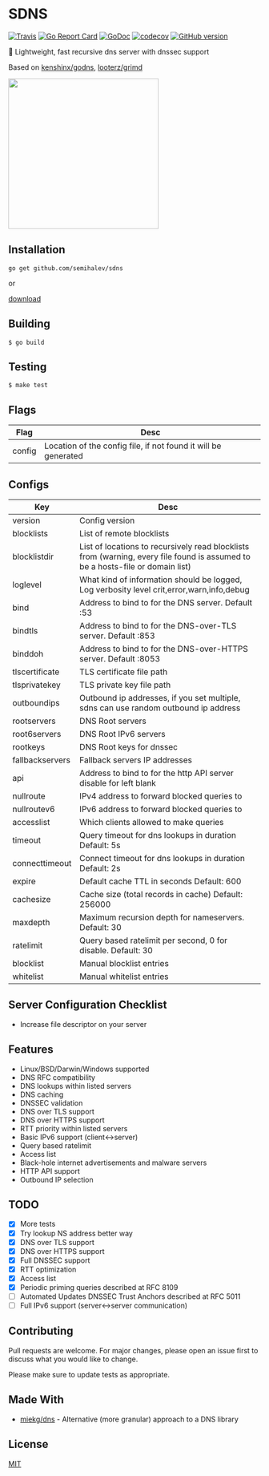 # SDNS

[![Travis](https://img.shields.io/travis/semihalev/sdns.svg?style=flat-square)](https://travis-ci.org/semihalev/sdns)
[![Go Report Card](https://goreportcard.com/badge/github.com/semihalev/sdns?style=flat-square)](https://goreportcard.com/report/github.com/semihalev/sdns)
[![GoDoc](https://img.shields.io/badge/godoc-reference-blue.svg?style=flat-square)](http://godoc.org/github.com/semihalev/sdns)
[![codecov](https://codecov.io/gh/semihalev/sdns/branch/master/graph/badge.svg)](https://codecov.io/gh/semihalev/sdns)
[![GitHub version](https://badge.fury.io/gh/semihalev%2Fsdns.svg)](https://github.com/semihalev/sdns/releases)

:dizzy: Lightweight, fast recursive dns server with dnssec support

Based on [kenshinx/godns](https://github.com/kenshinx/godns), [looterz/grimd](https://github.com/looterz/grimd)

<img src="https://github.com/semihalev/sdns/blob/master/logo.png?raw=true" width="300">

## Installation

```shell
go get github.com/semihalev/sdns
```

or

[download](https://github.com/semihalev/sdns/releases)

## Building

```shell
$ go build
```

## Testing

```shell
$ make test
```

## Flags

| Flag   | Desc                                                           |
|--------|----------------------------------------------------------------|
| config | Location of the config file, if not found it will be generated |

## Configs

| Key             | Desc                                                                                                                           |
|-----------------|--------------------------------------------------------------------------------------------------------------------------------|
| version         | Config version                                                                                                                 |
| blocklists      | List of remote blocklists                                                                                                      |
| blocklistdir    | List of locations to recursively read blocklists from (warning, every file found is assumed to be a hosts-file or domain list) |
| loglevel        | What kind of information should be logged, Log verbosity level crit,error,warn,info,debug                                      |
| bind            | Address to bind to for the DNS server. Default :53                                                                             |
| bindtls         | Address to bind to for the DNS-over-TLS server. Default :853                                                                   |
| binddoh         | Address to bind to for the DNS-over-HTTPS server. Default :8053                                                                |
| tlscertificate  | TLS certificate file path                                                                                                      |
| tlsprivatekey   | TLS private key file path                                                                                                      |
| outboundips     | Outbound ip addresses, if you set multiple, sdns can use random outbound ip address                                            |
| rootservers     | DNS Root servers                                                                                                               |
| root6servers    | DNS Root IPv6 servers                                                                                                          |
| rootkeys        | DNS Root keys for dnssec                                                                                                       |
| fallbackservers | Fallback servers IP addresses                                                                                                  |
| api             | Address to bind to for the http API server disable for left blank                                                              |
| nullroute       | IPv4 address to forward blocked queries to                                                                                     |
| nullroutev6     | IPv6 address to forward blocked queries to                                                                                     |
| accesslist      | Which clients allowed to make queries                                                                                          |
| timeout         | Query timeout for dns lookups in duration Default: 5s                                                                          |
| connecttimeout  | Connect timeout for dns lookups in duration Default: 2s                                                                        |
| expire          | Default cache TTL in seconds Default: 600                                                                                      |
| cachesize       | Cache size (total records in cache) Default: 256000                                                                            |
| maxdepth        | Maximum recursion depth for nameservers. Default: 30                                                                           |
| ratelimit       | Query based ratelimit per second, 0 for disable. Default: 30                                                                   |
| blocklist       | Manual blocklist entries                                                                                                       |
| whitelist       | Manual whitelist entries                                                                                                       |

## Server Configuration Checklist

* Increase file descriptor on your server

## Features

* Linux/BSD/Darwin/Windows supported
* DNS RFC compatibility
* DNS lookups within listed servers
* DNS caching
* DNSSEC validation
* DNS over TLS support
* DNS over HTTPS support
* RTT priority within listed servers
* Basic IPv6 support (client<->server)
* Query based ratelimit
* Access list
* Black-hole internet advertisements and malware servers
* HTTP API support
* Outbound IP selection

## TODO

* [x] More tests
* [x] Try lookup NS address better way
* [x] DNS over TLS support
* [x] DNS over HTTPS support
* [x] Full DNSSEC support
* [x] RTT optimization
* [x] Access list
* [x] Periodic priming queries described at RFC 8109
* [ ] Automated Updates DNSSEC Trust Anchors described at RFC 5011
* [ ] Full IPv6 support (server<->server communication)

## Contributing
Pull requests are welcome. For major changes, please open an issue first to discuss what you would like to change.

Please make sure to update tests as appropriate.

## Made With

* [miekg/dns](https://github.com/miekg/dns) - Alternative (more granular) approach to a DNS library

## License
[MIT](https://github.com/semihalev/sdns/blob/master/LICENSE)
